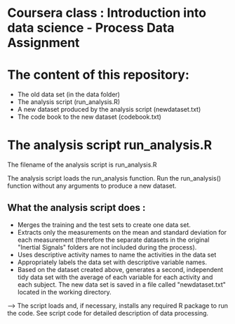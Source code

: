 # Coursera class : Introduction into data science - Process Data Assignment

# The content of this repository:
- The old data set (in the data folder)
- The analysis script (run_analysis.R)
- A new dataset produced by the analysis script (newdataset.txt)
- The code book to the new dataset (codebook.txt)

# The analysis script run_analysis.R

The filename of the analysis script is run_analysis.R

The analysis script loads the run_analysis function.
Run the run_analysis() function without any arguments to produce a new dataset.

## What the analysis script does :
- Merges the training and the test sets to create one data set.
- Extracts only the measurements on the mean and standard deviation for each measurement
  (therefore the separate datasets in the original "Inertial Signals" folders 
  are not included during the process). 
- Uses descriptive activity names to name the activities in the data set
- Appropriately labels the data set with descriptive variable names. 
- Based on the dataset created above, generates a second, 
independent tidy data set with the average of each variable 
for each activity and each subject. The new data set is saved in a file
called "newdataset.txt" located in the working directory.

--> The script loads and, if necessary, installs any required R package to run the code.
    See script code for detailed description of data processing.